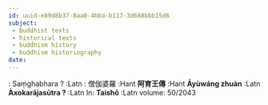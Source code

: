 ```yaml
---
id: uuid-e89d8b37-8aa0-4bba-b117-3d688bbb15d6
subject: 
 - Buddhist texts
 - historical texts
 - buddhism history
 - buddhism historiography
date: 
---
```


: Saṃghabhara ? :Latn
: 僧伽婆羅 :Hant
**阿育王傳** :Hant
**Āyùwáng zhuàn** :Latn
**Àxokarājasūtra ?** :Latn
In: 
**Taishō** :Latn
volume: 50/2043